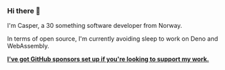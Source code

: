 ### Hi there 👋

I'm Casper, a 30 something software developer from Norway.

In terms of open source, I'm currently avoiding sleep to work on Deno and WebAssembly.

**[I've got GitHub sponsors set up if you're looking to support my work.](https://github.com/sponsors/caspervonb)**
<!--
**caspervonb/caspervonb** is a ✨ _special_ ✨ repository because its `README.md` (this file) appears on your GitHub profile.

Here are some ideas to get you started:

- 🔭 I’m currently working on ...
- 🌱 I’m currently learning ...
- 👯 I’m looking to collaborate on ...
- 🤔 I’m looking for help with ...
- 💬 Ask me about ...
- 📫 How to reach me: ...
- 😄 Pronouns: ...
- ⚡ Fun fact: ...
-->
